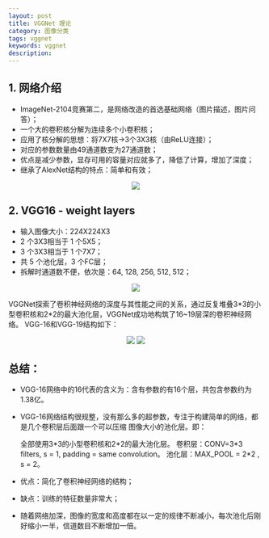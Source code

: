```yaml
---
layout: post
title: VGGNet 理论
category: 图像分类
tags: vggnet
keywords: vggnet
description:
---
```


## 1. 网络介绍

* ImageNet-2104竞赛第二，是网络改造的首选基础网络（图片描述，图片问答）；
* 一个大的卷积核分解为连续多个小卷积核；
* 应用了核分解的思想：将7X7核->3个3X3核（由ReLU连接）；
* 对应的参数数量由49通道数变为27通道数；
* 优点是减少参数，显存可用的容量对应就多了，降低了计算，增加了深度；
* 继承了AlexNet结构的特点：简单和有效；

<center>

<img src="https://raw.githubusercontent.com/chiemon/chiemon.github.io/master/img/VGG/1.png">

</center>

## 2. VGG16 - weight layers

- 输入图像大小：224X224X3
- 2 个3X3相当于 1 个5X5；
- 3 个3X3相当于 1 个7X7；
- 共 5 个池化层，3 个FC层；
- 拆解时通道数不便，依次是：64, 128, 256, 512, 512；

<center>

<img src="https://raw.githubusercontent.com/chiemon/chiemon.github.io/master/img/VGG/2.png">

</center>

VGGNet探索了卷积神经网络的深度与其性能之间的关系，通过反复堆叠3\*3的小型卷积核和2\*2的最大池化层，VGGNet成功地构筑了16~19层深的卷积神经网络。
VGG-16和VGG-19结构如下：

<center>

<img src="https://raw.githubusercontent.com/chiemon/chiemon.github.io/master/img/VGG/3.png">

<img src="https://raw.githubusercontent.com/chiemon/chiemon.github.io/master/img/VGG/4.png">

</center>

## 总结：
- VGG-16网络中的16代表的含义为：含有参数的有16个层，共包含参数约为1.38亿。

- VGG-16网络结构很规整，没有那么多的超参数，专注于构建简单的网络，都是几个卷积层后面跟一个可以压缩 图像大小的池化层。即：

    全部使用3\*3的小型卷积核和2\*2的最大池化层。
    卷积层：CONV=3*3 filters, s = 1, padding = same convolution。
    池化层：MAX_POOL = 2\*2 , s = 2。

- 优点：简化了卷积神经网络的结构；

- 缺点：训练的特征数量非常大；

- 随着网络加深，图像的宽度和高度都在以一定的规律不断减小，每次池化后刚好缩小一半，信道数目不断增加一倍。